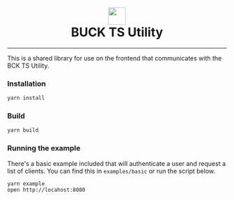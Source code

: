 <h1 align="center">
	<img src="https://github.com/buck-co/style-engine/blob/master/docs/image/buck.png?raw=true" height="40" />
	<br/>
	BUCK TS Utility
</h1>

---

This is a shared library for use on the frontend that communicates with the
BCK TS Utility.

### Installation

```bash
yarn install
```

### Build

```bash
yarn build
```

### Running the example

There's a basic example included that will authenticate a user and request a list of clients. You can find this in `examples/basic` or run the script below.

```bash
yarn example
open http://locahost:8080
```
